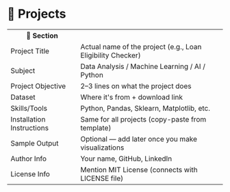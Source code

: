 # 📂 Projects

<table>
  <tr>
    <th>🧾 Section</th>
  </tr>
  <tr>
    <td>Project Title</td>
    <td>Actual name of the project (e.g., Loan Eligibility Checker)</td>
  </tr>
  <tr>
    <td>Subject</td>
    <td>Data Analysis / Machine Learning / AI / Python</td>
  </tr>
  <tr>
    <td>Project Objective</td>
    <td>2–3 lines on what the project does</td>
  </tr>
  <tr>
    <td>Dataset</td>
    <td>Where it's from + download link</td>
  </tr>
  <tr>
    <td>Skills/Tools</td>
    <td>Python, Pandas, Sklearn, Matplotlib, etc.</td>
  </tr>
  <tr>
    <td>Installation Instructions</td>
    <td>Same for all projects (copy-paste from template)</td>
  </tr>
  <tr>
    <td>Sample Output</td>
    <td>Optional — add later once you make visualizations</td>
  </tr>
  <tr>
    <td>Author Info</td>
    <td>Your name, GitHub, LinkedIn</td>
  </tr>
  <tr>
    <td>License Info</td>
    <td>Mention MIT License (connects with LICENSE file)</td>
  </tr>
</table>
